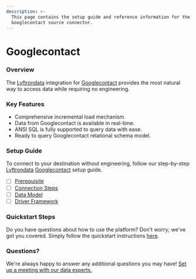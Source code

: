 ```yaml
---
description: >-
  This page contains the setup guide and reference information for the
  Googlecontact source connector.
---
```


# Googlecontact

### Overview

The [Lyftrondata](https://www.lyftrondata.com/) integration for [Googlecontact](None/) provides the most natural way to access data while requiring no engineering.

### Key Features

* Comprehensive incremental load mechanism.
* Data from Googlecontact is available in real-time.
* ANSI SQL is fully supported to query data with ease.
* Ready to query Googlecontact relational schema model.

### Setup Guide

To connect to your destination without engineering, follow our step-by-step [Lyftrondata](https://www.lyftrondata.com/) [Googlecontact](None/) setup guide.

* [ ] [Prerequisite](prerequisite.md)
* [ ] [Connection Steps](connection-steps.md)
* [ ] [Data Model](data-model/erd.md)
* [ ] [Driver Framework](driver-framework/)

### Quickstart Steps

Do you have questions about how to use the platform? Don't worry; we've got you covered. Simply follow the quickstart instructions [here](../../).

### Questions? <a href="#questions" id="questions"></a>

We're always happy to answer any additional questions you may have! [Set up a meeting with our data experts.](https://www.lyftrondata.com/book-a-meeting/)
